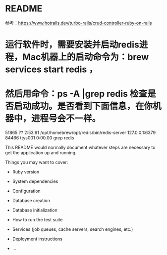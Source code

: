 # README
参考：https://www.hotrails.dev/turbo-rails/crud-controller-ruby-on-rails
# 运行软件时，需要安装并启动redis进程，Mac机器上的启动命令为：brew services start redis ，
# 然后用命令：ps -A |grep redis     检查是否启动成功。是否看到下面信息，在你机器中，进程号会不一样。                                           
51865 ??         2:53.91 /opt/homebrew/opt/redis/bin/redis-server 127.0.0.1:6379 
84466 ttys001    0:00.00 grep redis


This README would normally document whatever steps are necessary to get the
application up and running.

Things you may want to cover:

* Ruby version

* System dependencies

* Configuration

* Database creation

* Database initialization

* How to run the test suite

* Services (job queues, cache servers, search engines, etc.)

* Deployment instructions

* ...

